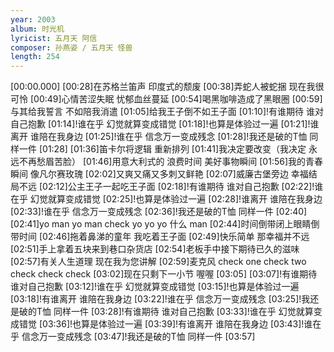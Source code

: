 ```yaml
---
year: 2003
album: 时光机
lyricist: 五月天 阿信
composer: 孙燕姿 / 五月天 怪兽
length: 254
---
```

[00:00.000]
[00:28]在苏格兰笛声 印度式的颓废
[00:38]弄蛇人被蛇捆 现在我很可怜
[00:49]心情苦涩失眠 忧郁血丝蔓延
[00:54]喝黑咖啡造成了黑眼圈
[00:59]与其给我誓言 不如陪我消遣
[01:05]给我王子倒不如王子面
[01:10]!有谁期待 谁对自己抱歉
[01:14]!谁在乎 幻觉就算变成错觉
[01:18]!也算是体验过一遍
[01:21]!谁离开 谁陪在我身边
[01:25]!谁在乎 信念万一变成残念
[01:28]!我还是破的T恤 同样一件
[01:28]
[01:36]笛卡尔将逻辑 重新排列
[01:41]我决定要改变（我决定 永远不再愁眉苦脸）
[01:46]用意大利式的 浪费时间 美好事物瞬间
[01:56]我的青春 瞬间 像凡尔赛玫瑰
[02:02]又爽又痛又多刺又鲜艳
[02:07]威廉古堡旁边 幸福结局不远
[02:12]公主王子一起吃王子面
[02:18]!有谁期待 谁对自己抱歉
[02:22]!谁在乎 幻觉就算变成错觉
[02:25]!也算是体验过一遍
[02:28]!谁离开 谁陪在我身边
[02:33]!谁在乎 信念万一变成残念
[02:36]!我还是破的T恤 同样一件
[02:40]
[02:41]yo man yo man check yo yo yo 什么 man
[02:44]时间倒带闭上眼睛倒带时间
[02:46]拖着鼻涕的童年 我吃着王子面
[02:49]快乐简单 那幸福并不远
[02:51]手上拿着五块来到巷口杂货店
[02:54]老板手中接下期待已久的滋味
[02:57]有关人生道理 现在我为您讲解
[02:59]麦克风 check one check two check check check
[03:02]现在只剩下一小节 喔喔
[03:05]
[03:07]!有谁期待 谁对自己抱歉
[03:12]!谁在乎 幻觉就算变成错觉
[03:15]!也算是体验过一遍
[03:18]!有谁离开 谁陪在我身边
[03:22]!谁在乎 信念万一变成残念
[03:25]!我还是破的T恤 同样一件
[03:28]!有谁期待 谁对自己抱歉
[03:33]!谁在乎 幻觉就算变成错觉
[03:36]!也算是体验过一遍
[03:39]!有谁离开 谁陪在我身边
[03:43]!谁在乎 信念万一变成残念
[03:47]!我还是破的T恤 同样一件
[03:57]